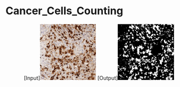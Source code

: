 # Cancer_Cells_Counting
<div align = center>
[Input]<img src="cv.png" alt="Cover" width="30%"/>   [Output]<img src="answer.jpg" alt="Cover" width="30%"/>
</div>
